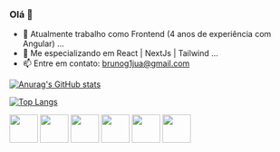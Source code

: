 ### Olá 👋

- 🔭 Atualmente trabalho como Frontend (4 anos de experiência com Angular) ...
- 🌱 Me especializando em React | NextJs | Tailwind ...
- 📫 Entre em contato: brunog1jua@gmail.com

[![Anurag's GitHub stats](https://github-readme-stats.vercel.app/api?username=brunojua&show_icons=true)](https://github.com/anuraghazra/github-readme-stats) 

[![Top Langs](https://github-readme-stats.vercel.app/api/top-langs/?username=brunojua&layout=donut)](https://github.com/anuraghazra/github-readme-stats)

<div style="display: inline_block">
  <img src="https://cdn.jsdelivr.net/gh/devicons/devicon/icons/angularjs/angularjs-plain.svg" height="50" />
  <img src="https://cdn.jsdelivr.net/gh/devicons/devicon/icons/react/react-original.svg" height="50" />
  <img src="https://cdn.jsdelivr.net/gh/devicons/devicon/icons/tailwindcss/tailwindcss-original-wordmark.svg" height="50" />
  <img src="https://cdn.jsdelivr.net/gh/devicons/devicon/icons/typescript/typescript-original.svg" height="50" />
  <img src="https://cdn.jsdelivr.net/gh/devicons/devicon/icons/html5/html5-original-wordmark.svg" height="50" />
  <img src="https://cdn.jsdelivr.net/gh/devicons/devicon/icons/css3/css3-original-wordmark.svg" height="50" />
</div>    
